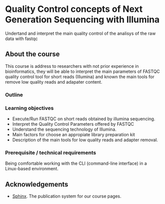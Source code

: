 # Quality Control concepts of Next Generation Sequencing with Illumina

Undertand and interpret the main quality control of the analisys of the raw data with fastqc

## About the course

This course is address to researchers with not prior experience in bioinformatics, they will be able to interpret the main parameters of FASTQC quality control tool for short reads (Illumina) and known the main tools for remove low quality reads and adapater content. 

### Outline



### Learning objectives

* Execute/Run FASTQC on short reads obtained by illumina sequencing. 
* Interpret the Quality Control Parameters offered by FASTQC
* Understand the sequencing technology of Illumina. 
* Main factors for choose an appropiate library preparation kit
* Description of the main tools for low quality reads and adapter removal.


### Prerequisite / technical requirements

Being comfortable working with the CLI (command-line interface) in a Linux-based environment.

## Acknowledgements

* [Sphinx](https://www.sphinx-doc.org/). The publication system for our course pages.

